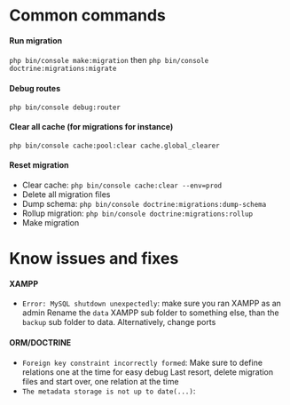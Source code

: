 # Common commands

#### Run migration
`php bin/console make:migration` then `php bin/console doctrine:migrations:migrate`

#### Debug routes
`php bin/console debug:router`

#### Clear all cache (for migrations for instance)
`php bin/console cache:pool:clear cache.global_clearer`

#### Reset migration
- Clear cache: `php bin/console cache:clear --env=prod`
- Delete all migration files
- Dump schema: `php bin/console doctrine:migrations:dump-schema`
- Rollup migration: `php bin/console doctrine:migrations:rollup`
- Make migration

# Know issues and fixes

#### XAMPP
- `Error: MySQL shutdown unexpectedly`: 
    make sure you ran XAMPP as an admin
    Rename the `data` XAMPP sub folder to something else, than the `backup` sub folder to data.
    Alternatively, change ports

#### ORM/DOCTRINE  
- `Foreign key constraint incorrectly formed`:
    Make sure to define relations one at the time for easy debug
    Last resort, delete migration files and start over, one relation at the time
- `The metadata storage is not up to date(...)`:
    